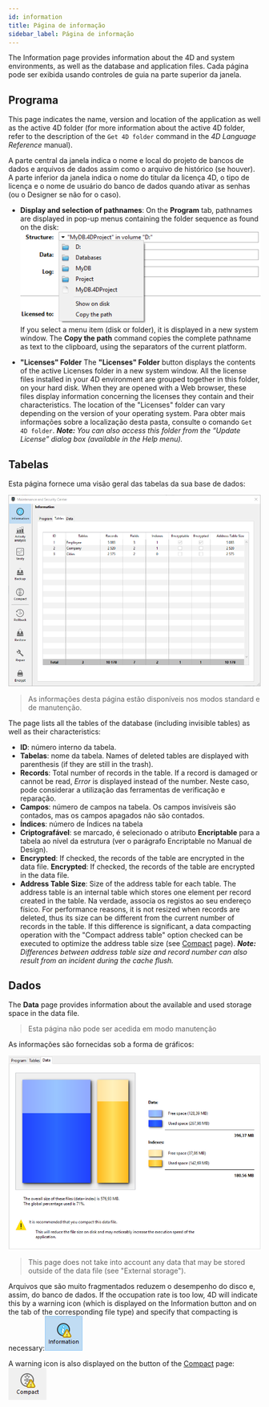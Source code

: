 ```yaml
---
id: information
title: Página de informação
sidebar_label: Página de informação
---
```


The Information page provides information about the 4D and system environments, as well as the database and application files. Cada página pode ser exibida usando controles de guia na parte superior da janela.

## Programa

This page indicates the name, version and location of the application as well as the active 4D folder (for more information about the active 4D folder, refer to the description of the `Get 4D folder` command in the *4D Language Reference* manual).

A parte central da janela indica o nome e local do projeto de bancos de dados e arquivos de dados assim como o arquivo de histórico (se houver). A parte inferior da janela indica o nome do titular da licença 4D, o tipo de licença e o nome de usuário do banco de dados quando ativar as senhas (ou o Designer se não for o caso).

- **Display and selection of pathnames**: On the **Program** tab, pathnames are displayed in pop-up menus containing the folder sequence as found on the disk:  
  ![](../assets/en/MSC/MSC_popup.png) If you select a menu item (disk or folder), it is displayed in a new system window. The **Copy the path** command copies the complete pathname as text to the clipboard, using the separators of the current platform.

- **"Licenses" Folder** The **"Licenses" Folder** button displays the contents of the active Licenses folder in a new system window. All the license files installed in your 4D environment are grouped together in this folder, on your hard disk. When they are opened with a Web browser, these files display information concerning the licenses they contain and their characteristics. The location of the "Licenses" folder can vary depending on the version of your operating system. Para obter mais informações sobre a localização desta pasta, consulte o comando `Get 4D folder`. ***Note:** You can also access this folder from the “Update License” dialog box (available in the Help menu).*

## Tabelas

Esta página fornece uma visão geral das tabelas da sua base de dados:

![](../assets/en/MSC/MSC_Tables.png)
> As informações desta página estão disponíveis nos modos standard e de manutenção.

The page lists all the tables of the database (including invisible tables) as well as their characteristics:

- **ID**: número interno da tabela.
- **Tabelas**: nome da tabela. Names of deleted tables are displayed with parenthesis (if they are still in the trash).
- **Records**: Total number of records in the table. If a record is damaged or cannot be read, *Error* is displayed instead of the number. Neste caso, pode considerar a utilização das ferramentas de verificação e reparação.
- **Campos**: número de campos na tabela. Os campos invisíveis são contados, mas os campos apagados não são contados.
- **Índices**: número de Índices na tabela
- **Criptografável**: se marcado, é selecionado o atributo **Encriptable** para a tabela ao nível da estrutura (ver o parágrafo Encriptable no Manual de Design).
- **Encrypted**: If checked, the records of the table are encrypted in the data file. **Encrypted**: If checked, the records of the table are encrypted in the data file.
- **Address Table Size**: Size of the address table for each table. The address table is an internal table which stores one element per record created in the table. Na verdade, associa os registos ao seu endereço físico. For performance reasons, it is not resized when records are deleted, thus its size can be different from the current number of records in the table. If this difference is significant, a data compacting operation with the "Compact address table" option checked can be executed to optimize the address table size (see [Compact](compact.md) page). ***Note:** Differences between address table size and record number can also result from an incident during the cache flush.*



## Dados

The **Data** page provides information about the available and used storage space in the data file.
> Esta página não pode ser acedida em modo manutenção

As informações são fornecidas sob a forma de gráficos:

![](../assets/en/MSC/MSC_Data.png)
> This page does not take into account any data that may be stored outside of the data file (see "External storage").

Arquivos que são muito fragmentados reduzem o desempenho do disco e, assim, do banco de dados. If the occupation rate is too low, 4D will indicate this by a warning icon (which is displayed on the Information button and on the tab of the corresponding file type) and specify that compacting is necessary:![](../assets/en/MSC/MSC_infowarn.png)

A warning icon is also displayed on the button of the [Compact](compact.md) page: ![](../assets/en/MSC/MSC_compactwarn.png)
